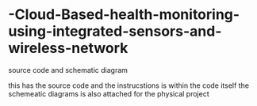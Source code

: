 # -Cloud-Based-health-monitoring-using-integrated-sensors-and-wireless-network
source code and schematic diagram

this has the source code and the instrucstions is within the code itself
the schemeatic diagrams is also attached for the physical project
